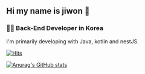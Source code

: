 ## Hi my name is jiwon 👋
<p>

### 👨‍💻 **Back-End Developer in Korea** 

I'm primarily developing with Java, kotlin and nestJS.
<p>


[![Hits](https://hits.seeyoufarm.com/api/count/incr/badge.svg?url=https%3A%2F%2Fgithub.com%2Fgjbae1212%2Fhit-counter&count_bg=%23C7D3ED&title_bg=%23555555&icon=&icon_color=%23E7E7E7&title=hits&edge_flat=false)](https://github.com/kimjiwonpg98)

<!--
**kimjiwonpg98/kimjiwonpg98** is a ✨ _special_ ✨ repository because its `README.md` (this file) appears on your GitHub profile.

Here are some ideas to get you started:

- 🔭 I’m currently working on ...
- 🌱 I’m currently learning ...
- 👯 I’m looking to collaborate on ...
- 🤔 I’m looking for help with ...
- 💬 Ask me about ...
- 📫 How to reach me: ...
- 😄 Pronouns: ...
- ⚡ Fun fact: ...
-->

[![Anurag's GitHub stats](https://github-readme-stats.vercel.app/api?username=kimjiwonpg98)](https://github.com/anuraghazra/github-readme-stats)
